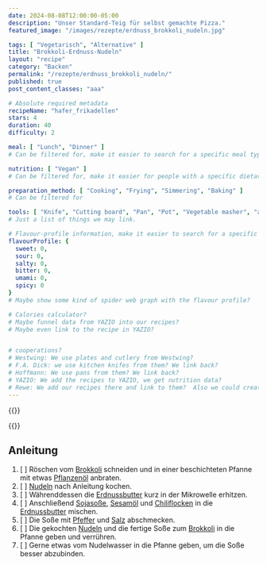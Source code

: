 ```yaml
---
date: 2024-08-08T12:00:00-05:00
description: "Unser Standard-Teig für selbst gemachte Pizza."
featured_image: "/images/rezepte/erdnuss_brokkoli_nudeln.jpg"

tags: [ "Vegetarisch", "Alternative" ]
title: "Brokkoli-Erdnuss-Nudeln"
layout: "recipe"
category: "Backen"
permalink: "/rezepte/erdnuss_brokkoli_nudeln/"
published: true
post_content_classes: "aaa"

# Absolute required metadata
recipeName: "hafer_frikadellen"
stars: 4
duration: 40
difficulty: 2

meal: [ "Lunch", "Dinner" ]
# Can be filtered for, make it easier to search for a specific meal type.

nutrition: [ "Vegan" ]
# Can be filtered for, make it easier for people with a specific dietary preference.

preparation_method: [ "Cooking", "Frying", "Simmering", "Baking" ]
# Can be filtered for

tools: [ "Knife", "Cutting board", "Pan", "Pot", "Vegetable masher", "abdeckbaren Pfanne" ]
# Just a list of things we may link.

# Flavour-profile information, make it easier to search for a specific taste.
flavourProfile: {
  sweet: 0,
  sour: 0,
  salty: 0,
  bitter: 0,
  umami: 0,
  spicy: 0
}
# Maybe show some kind of spider web graph with the flavour profile?

# Calories calculator?
# Maybe funnel data from YAZIO into our recipes?
# Maybe even link to the recipe in YAZIO?


# cooperations?
# Westwing: We use plates and cutlery from Westwing?
# F.A. Dick: we use kitchen knifes from them? We link back?
# Hoffmann: We use pans from them? We link back?
# YAZIO: We add the recipes to YAZIO, we get nutrition data?
# Rewe: We add our recipes there and link to them?  Also we could create a button to order ingredients?
---
```


{{<recipe-head stars="3" duration="30" difficulty="1"  recipe="erdnuss_brokkoli_nudeln" trello="https://trello.com/c/QB8Al4Xu/63-erdnuss-brokkoli-nudeln">}}

{{<ingredient-table servingsCount="4" recipe="erdnuss_brokkoli_nudeln" image="/images/rezepte/erdnuss_brokkoli_nudeln.jpg">}}

## Anleitung
1. [ ] Röschen vom [Brokkoli](#ing1) schneiden und in einer beschichteten Pfanne mit etwas [Pflanzenöl](#ing7) anbraten.
2. [ ] [Nudeln](#ing6) nach Anleitung kochen.
3. [ ] Währenddessen die [Erdnussbutter](#ing2) kurz in der Mikrowelle erhitzen.
4. [ ] Anschließend [Sojasoße](#ing3), [Sesamöl](#ing4) und [Chiliflocken](#ing5) in die [Erdnussbutter](#ing2) mischen.
5. [ ] Die Soße mit [Pfeffer](#ing8) und [Salz](#ing9) abschmecken.
6. [ ] Die gekochten [Nudeln](#ing6) und die fertige Soße zum [Brokkoli](#ing1) in die Pfanne geben und verrühren.
7. [ ] Gerne etwas vom Nudelwasser in die Pfanne geben, um die Soße besser abzubinden.

